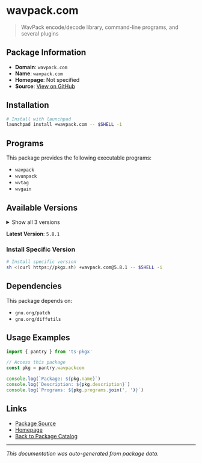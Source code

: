 # wavpack.com

> WavPack encode/decode library, command-line programs, and several plugins

## Package Information

- **Domain**: `wavpack.com`
- **Name**: `wavpack.com`
- **Homepage**: Not specified
- **Source**: [View on GitHub](https://github.com/pkgxdev/pantry/tree/main/projects/wavpack.com/package.yml)

## Installation

```bash
# Install with launchpad
launchpad install +wavpack.com -- $SHELL -i
```

## Programs

This package provides the following executable programs:

- `wavpack`
- `wvunpack`
- `wvtag`
- `wvgain`

## Available Versions

<details>
<summary>Show all 3 versions</summary>

- `5.8.1`, `5.8.0`, `5.7.0`

</details>

**Latest Version**: `5.8.1`

### Install Specific Version

```bash
# Install specific version
sh <(curl https://pkgx.sh) +wavpack.com@5.8.1 -- $SHELL -i
```

## Dependencies

This package depends on:

- `gnu.org/patch`
- `gnu.org/diffutils`

## Usage Examples

```typescript
import { pantry } from 'ts-pkgx'

// Access this package
const pkg = pantry.wavpackcom

console.log(`Package: ${pkg.name}`)
console.log(`Description: ${pkg.description}`)
console.log(`Programs: ${pkg.programs.join(', ')}`)
```

## Links

- [Package Source](https://github.com/pkgxdev/pantry/tree/main/projects/wavpack.com/package.yml)
- [Homepage](#)
- [Back to Package Catalog](../package-catalog.md)

---

*This documentation was auto-generated from package data.*
